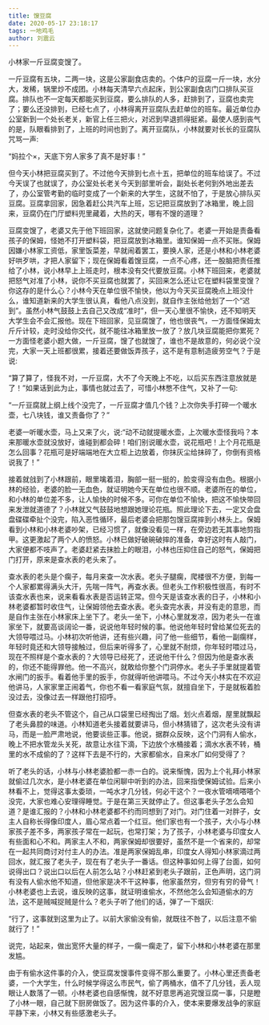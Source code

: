 ```yaml
---
title: 馊豆腐
date: 2020-05-17 23:18:17
tags: 一地鸡毛
author: 刘震云
---
```


小林家一斤豆腐变馊了。

一斤豆腐有五块，二两一块，这是公家副食店卖的。个体户的豆腐一斤一块，水分大，发稀，锅里炒不成团。小林每天清早六点起床，到公家副食店门口排队买豆腐。排队也不一定每天都能买到豆腐，要么排队的人多，赶排到了，豆腐也卖完了；要么还没排到，已经七点了，小林得离开豆腐队去赶单位的班车。最近单位办公室新到一个处长老关，新官上任三把火，对迟到早退抓得挺紧。最使人感到丧气的是，队眼看排到了，上班的时间也到了。离开豆腐队，小林就要对长长的豆腐队咒骂一声:

“妈拉个×，天底下穷人家多了真不是好事！”

但今天小林把豆腐买到了。不过他今天排到七点十五，把单位的班车给误了。不过今天误了也就误了，办公室处长老关今天到部里听会，副处长老何到外地出差去了，办公室管考勤的临时变成了一个新来的大学生，这就不怕了，于是放心排队买豆腐。豆腐拿回家，因急着赶公共汽车上班，忘记把豆腐放到了冰箱里，晚上回来，豆腐仍在门厅塑料兜里藏着，大热的天，哪有不馊的道理？

豆腐变馊了，老婆又先于他下班回家，这就使问题复杂化了。老婆一开始是责备看孩子的保姆，怪她不打开塑料袋，把豆腐放到冰箱里。谁知保姆一点不买账。保姆因嫌小林家工资低，家里饭菜差，早就闹着罢工，要换人家，还是小林和小林老婆好哄歹哄，才把人家留下；现在保姆看着馊豆腐，一点不心疼，还一股脑把责任推给了小林，说小林早上上班走时，根本没有交代要放豆腐。小林下班回来，老婆就把怒气对准了小林，说你不买豆腐也就罢了，买回来怎么还让它在塑料袋里变馊？你这存的是什么心？小林今天在单位很不愉快，他以为今天买豆腐晚点上班没什么，谁知道新来的大学生很认真，看他八点没到，就自作主张给他划了一个“迟到”。虽然小林气鼓鼓上去自己又改成“准时”，但一天心里很不愉快，还不知明天大学生会不会汇报他。现在下班回家，见豆腐馊了，他也很丧气，一方面怪保姆太斤斤计较，走时没给你交代，就不能往冰箱里放一放了？放几块豆腐能把你累死？一方面怪老婆小题大做，一斤豆腐，馊了也就馊了，谁也不是故意的，何必说个没完，大家一天上班都很累，接着还要做饭弄孩子，这不是有意制造疲劳空气？于是说:

“算了算了，怪我不对，一斤豆腐，大不了今天晚上不吃，以后买东西注意放就是了！”如果话到此为止，事情也就过去了，可惜小林憋不住气，又补了一句:

“一斤豆腐就上纲上线个没完了，一斤豆腐才值几个钱？上次你失手打碎一个暖水壶，七八块钱，谁又责备你了？”

老婆一听暖水壶，马上又来了火，说:“动不动就提暖水壶，上次暖水壶怪我吗？本来那暖水壶就没放好，谁碰到都会碎！咱们别说暖水壶，说花瓶吧！上个月花瓶是怎么回事？花瓶可是好端端地在大立柜上边放着，你抹灰尘给抹碎了，你倒有资格说我了！”

接着就戗到了小林跟前，眼里噙着泪，胸部一挺一挺的，脸变得没有血色。根据小林的经验，老婆的脸一无血色，就证明她今天在单位也很不顺。老婆所在的单位，和小林的单位差不多，让人愉快的时候不多。可你在单位不愉快，把这不愉快带回来发泄就道德了？小林就又气鼓鼓地想跟她理论花瓶。照此理论下去，一定又会盘盘碟碟牵扯个没完，陷入恶性循环，最后老婆会把那包馊豆腐摔到小林头上。保姆看到小林和小林老婆吵架，已经习惯了，就像没看见一样，在旁边若无其事地剪指甲。这更激起了两个人的愤怒。小林已做好破碗破摔的准备，幸好这时有人敲门，大家便都不吱声了。老婆赶紧去抹脸上的眼泪，小林也压抑住自己的怒气，保姆把门打开，原来是查水表的老头来了。

查水表的老头是个瘸子，每月来查一次水表。老头子腿瘸，爬楼很不方便，到每一个人家都累得满头大汗，先喘一阵气，再查水表。但老头工作积极性很高，有时不该查水表也来，说来看看水表是否运转正常。但今天是该查水表的日子，小林和小林老婆都暂时收住气，让保姆领他去查水表。老头查完水表，并没有走的意思，而是自作主张在小林家床上坐下了。老头一坐下，小林心里就发凉，因为老头一在谁家坐下，就要高谈阔论一番，说说他年轻时候的事。他说他年轻时曾给某位死去的大领导喂过马。小林初次听他讲，还有些兴趣，问了他一些细节，看他一副瘸样，年轻时竟还和大领导接触过，但后来听得多了，心里就不耐烦，你年轻时喂过马，现在不照样是个查水表的？大领导已经死了，还说他干什么？但因为他是查水表的，你还不能得罪他。他一不高兴，就敢给你整个门洞停水。老头子手里就提着管水闸门的扳手。看着他手里的扳手，你就得听他讲喂马。不过今天小林实在不欢迎他讲马，人家家里正闹着气，你也不看一看家庭气氛，就擅自坐下，于是就板着脸没过去，没像过去一样跟他打招呼。

但查水表的老头不管这个，自己从口袋里已经掏出了烟。划火点着烟，屋里就飘起了老头鼻腔的味道。小林知道老头接着就要讲马，但小林猜错了，这次老头没有讲马，而是一脸严肃地说，他要谈些正事。他说，据群众反映，这个门洞有人偷水，晚上不把水管龙头关死，故意让水往下滴，下边放个水桶接着；滴水水表不转，桶里的水不成偷的了？这样下去是不行的，大家都偷水，自来水厂如何受得了？

听了老头的话，小林与小林老婆脸都一赤一白的。说来惭愧，因为上个礼拜小林家就偷过几次水，是小林老婆在单位闲聊中听到的办法，回来指使保姆试验。后来小林看不上，觉得这事太委琐，一吨水才几分钱，何必干这个？一夜水管嘀嘀嗒嗒个没完，大家也难心安理得睡觉。于是在第三天就停止了。但这事老头子怎么会知道？是谁汇报的？小林和小林老婆都不约而同想到了对门。对门住着一对胖子，女主人自称长得像印度人，眉心常点着一个红豆。他们家也有一个孩子，大小与小林家孩子差不多，两家孩子常在一起玩，也常打架；为了孩子，小林老婆与印度女人有些面和心不和。两家主人不和，两家保姆却很要好，虽然不是一个省来的，却常在一起共同商讨对付主人的办法。准是两家保姆乱串，印度女人得知小林家滴过两回水，就汇报了老头子，现在有了老头子一番话。但这种事如何上得了台面，如何说得出口？说出口以后在人前怎么站？小林赶紧到老头子跟前，正色声明，这门洞有没有人偷水他不知道，但他家是决不干这种事，他家虽然穷，但穷有穷的骨气！小林老婆也上去说，谁反映的这事，就证明谁偷水，不然他怎么会知道偷水的方法，这不是贼喊捉贼是什么？老头子听了他们的话，弹了一下烟灰:

“行了，这事就到这里为止了。以前大家偷没有偷，就既往不咎了，以后注意不偷就行了！”

说完，站起来，做出宽怀大量的样子，一瘸一瘸走了，留下小林和小林老婆在那里发尴。

由于有偷水这件事的介入，使豆腐发馊事件变得不那么重要了。小林心里还责备老婆，一个大学生，什么时候学得这么市民气，偷了两桶水，值不了几分钱，丢人现眼让人数落了一顿。小林老婆也自感惭愧，就不好意思再追究馊豆腐一事，只是瞪了小林一眼，自己就下厨房做饭了。因为这件事的介入，使本来要爆发战争的家庭平静下来，小林又有些感激老头子。

